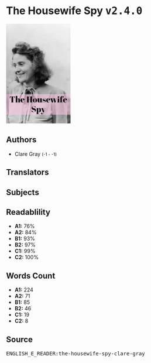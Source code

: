 # The Housewife Spy <kbd>v2.4.0</kbd>

![](./cover.medium.jpg "")

## Authors


 - Clare Gray <small>(-1 - -1)</small>

## Translators



## Subjects



## Readablility


 - **A1:** 76%
 - **A2:** 84%
 - **B1:** 93%
 - **B2:** 97%
 - **C1:** 99%
 - **C2:** 100%

## Words Count


 - **A1:** 224
 - **A2:** 71
 - **B1:** 85
 - **B2:** 46
 - **C1:** 19
 - **C2:** 8

## Source


<kbd>ENGLISH_E_READER:the-housewife-spy-clare-gray</kbd>

